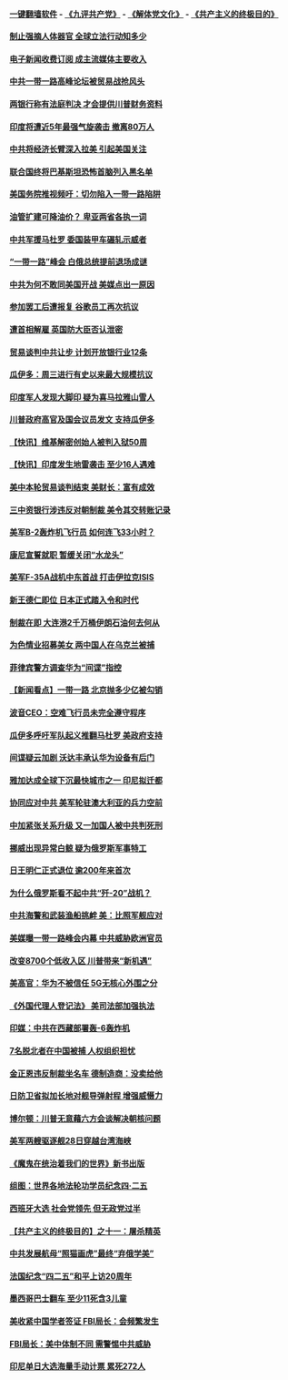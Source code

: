#### [一键翻墙软件](https://github.com/gfw-breaker/nogfw/blob/master/README.md?t=05030337) -  [《九评共产党》](https://github.com/gfw-breaker/9ping.md?t=05030337) - [《解体党文化》](https://github.com/gfw-breaker/jtdwh.md?t=05030337) - [《共产主义的终极目的》](https://github.com/gfw-breaker/gczydzjmd.md?t=05030337)

#### [制止强摘人体器官 全球立法行动知多少](../pages/nsc418/n11229916.md?t=05030337) 

#### [电子新闻收费订阅 成主流媒体主要收入](../pages/nsc418/n11227859.md?t=05030337) 

#### [中共一带一路高峰论坛被贸易战抢风头](../pages/nsc418/n11229789.md?t=05030337) 

#### [两银行称有法庭判决 才会提供川普财务资料](../pages/nsc418/n11229714.md?t=05030337) 

#### [印度将遭近5年最强气旋袭击 撤离80万人](../pages/nsc418/n11229178.md?t=05030337) 

#### [中共将经济长臂深入拉美 引起美国关注](../pages/nsc418/n11229044.md?t=05030337) 

#### [联合国终将巴基斯坦恐怖首脑列入黑名单](../pages/nsc418/n11228791.md?t=05030337) 

#### [美国务院推视频吁：切勿陷入一带一路陷阱](../pages/nsc418/n11228840.md?t=05030337) 

#### [油管扩建可降油价？ 卑亚两省各执一词](../pages/nsc418/n11228357.md?t=05030337) 

#### [中共军援马杜罗 委国装甲车碾轧示威者](../pages/nsc418/n11227679.md?t=05030337) 

#### [“一带一路”峰会 白俄总统提前退场成谜](../pages/nsc418/n11208197.md?t=05030337) 

#### [中共为何不敢同美国开战 美媒点出一原因](../pages/nsc418/n11227472.md?t=05030337) 

#### [参加罢工后遭报复 谷歌员工再次抗议](../pages/nsc418/n11227242.md?t=05030337) 

#### [遭首相解雇 英国防大臣否认泄密](../pages/nsc418/n11227379.md?t=05030337) 

#### [贸易谈判中共让步 计划开放银行业12条](../pages/nsc418/n11227053.md?t=05030337) 

#### [瓜伊多：周三进行有史以来最大规模抗议](../pages/nsc418/n11227119.md?t=05030337) 

#### [印度军人发现大脚印 疑为喜马拉雅山雪人](../pages/nsc418/n11226904.md?t=05030337) 

#### [川普政府高官及国会议员发文 支持瓜伊多](../pages/nsc418/n11226605.md?t=05030337) 

#### [【快讯】维基解密创始人被判入狱50周](../pages/nsc418/n11226601.md?t=05030337) 

#### [【快讯】印度发生地雷袭击 至少16人遇难](../pages/nsc418/n11226583.md?t=05030337) 

#### [美中本轮贸易谈判结束 美财长：富有成效](../pages/nsc418/n11226466.md?t=05030337) 

#### [三中资银行涉违反对朝制裁 美令其交转账记录](../pages/nsc418/n11226285.md?t=05030337) 

#### [美军B-2轰炸机飞行员 如何连飞33小时？](../pages/nsc418/n11226241.md?t=05030337) 

#### [康尼宣誓就职 暂缓关闭“水龙头”](../pages/nsc418/n11226024.md?t=05030337) 

#### [美军F-35A战机中东首战 打击伊拉克ISIS](../pages/nsc418/n11225663.md?t=05030337) 

#### [新王德仁即位 日本正式踏入令和时代](../pages/nsc418/n11225925.md?t=05030337) 

#### [制裁在即 大连港2千万桶伊朗石油何去何从](../pages/nsc418/n11225276.md?t=05030337) 

#### [为色情业招募美女 两中国人在乌克兰被捕](../pages/nsc418/n11225138.md?t=05030337) 

#### [菲律宾警方调查华为“间谍”指控](../pages/nsc418/n11225052.md?t=05030337) 

#### [【新闻看点】一带一路 北京抛多少亿被勾销](../pages/nsc418/n11224834.md?t=05030337) 

#### [波音CEO：空难飞行员未完全遵守程序](../pages/nsc418/n11224825.md?t=05030337) 

#### [瓜伊多呼吁军队起义推翻马杜罗 美政府支持](../pages/nsc418/n11224901.md?t=05030337) 

#### [间谍疑云加剧 沃达丰承认华为设备有后门](../pages/nsc418/n11224659.md?t=05030337) 

#### [雅加达成全球下沉最快城市之一 印尼拟迁都](../pages/nsc418/n11224133.md?t=05030337) 

#### [协同应对中共 美军轮驻澳大利亚的兵力空前](../pages/nsc418/n11224434.md?t=05030337) 

#### [中加紧张关系升级 又一加国人被中共判死刑](../pages/nsc418/n11224222.md?t=05030337) 

#### [挪威出现异常白鲸 疑为俄罗斯军事特工](../pages/nsc418/n11224062.md?t=05030337) 

#### [日王明仁正式退位 逾200年来首次](../pages/nsc418/n11223899.md?t=05030337) 

#### [为什么俄罗斯看不起中共“歼-20”战机？](../pages/nsc418/n11223809.md?t=05030337) 

#### [中共海警和武装渔船挑衅 美：比照军舰应对](../pages/nsc418/n11223762.md?t=05030337) 

#### [美媒曝一带一路峰会内幕 中共威胁欧洲官员](../pages/nsc418/n11222562.md?t=05030337) 

#### [改变8700个低收入区 川普带来“新机遇”](../pages/nsc418/n11222439.md?t=05030337) 

#### [美高官：华为不被信任 5G无核心外围之分](../pages/nsc418/n11222434.md?t=05030337) 

#### [《外国代理人登记法》 美司法部加强执法](../pages/nsc418/n11222390.md?t=05030337) 

#### [印媒：中共在西藏部署轰-6轰炸机](../pages/nsc418/n11221966.md?t=05030337) 

#### [7名脱北者在中国被捕 人权组织担忧](../pages/nsc418/n11221944.md?t=05030337) 

#### [金正恩违反制裁坐名车 德制造商：没卖给他](../pages/nsc418/n11221862.md?t=05030337) 

#### [日防卫省拟加长地对舰导弹射程 增强威慑力](../pages/nsc418/n11221633.md?t=05030337) 

#### [博尔顿：川普无意藉六方会谈解决朝核问题](../pages/nsc418/n11221213.md?t=05030337) 

#### [美军两艘驱逐舰28日穿越台湾海峡](../pages/nsc418/n11220534.md?t=05030337) 

#### [《魔鬼在统治着我们的世界》新书出版](../pages/nsc418/n11206636.md?t=05030337) 

#### [组图：世界各地法轮功学员纪念四‧二五](../pages/nsc418/n11203328.md?t=05030337) 

#### [西班牙大选 社会党领先 但无政党过半](../pages/nsc418/n11220267.md?t=05030337) 

#### [【共产主义的终极目的】之十一：屠杀精英](../pages/nsc418/n11118442.md?t=05030337) 

#### [中共发展航母“照猫画虎”最终“弃俄学美”](../pages/nsc418/n11220151.md?t=05030337) 

#### [法国纪念“四二五”和平上访20周年](../pages/nsc418/n11219882.md?t=05030337) 

#### [墨西哥巴士翻车 至少11死含3儿童](../pages/nsc418/n11220073.md?t=05030337) 

#### [美收紧中国学者签证 FBI局长：会频繁发生](../pages/nsc418/n11219985.md?t=05030337) 

#### [FBI局长：美中体制不同 需警惕中共威胁](../pages/nsc418/n11218409.md?t=05030337) 

#### [印尼单日大选海量手动计票 累死272人](../pages/nsc418/n11219625.md?t=05030337) 

